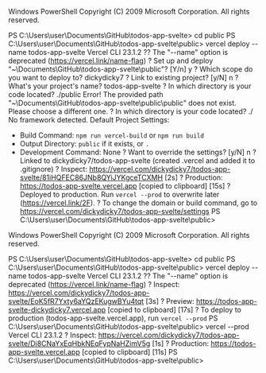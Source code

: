 Windows PowerShell
Copyright (C) 2009 Microsoft Corporation. All rights reserved.

PS C:\Users\user\Documents\GitHub\todos-app-svelte> cd public
PS C:\Users\user\Documents\GitHub\todos-app-svelte\public> vercel deploy --name todos-app-svelte
Vercel CLI 23.1.2
?? The "--name" option is deprecated (https://vercel.link/name-flag)
? Set up and deploy "~\Documents\GitHub\todos-app-svelte\public"? [Y/n] y
? Which scope do you want to deploy to? dickydicky7
? Link to existing project? [y/N] n
? What's your project's name? todos-app-svelte
? In which directory is your code located? ./public
Error! The provided path "~\Documents\GitHub\todos-app-svelte\public\public" does not exist. Please choose a different one.
? In which directory is your code located? ./
No framework detected. Default Project Settings:

- Build Command: `npm run vercel-build` or `npm run build`
- Output Directory: `public` if it exists, or `.`
- Development Command: None
  ? Want to override the settings? [y/N] n
  ? Linked to dickydicky7/todos-app-svelte (created .vercel and added it to .gitignore)
  ? Inspect: https://vercel.com/dickydicky7/todos-app-svelte/81iHQFEC86JNb8QYiJYKgceTCXMH [2s]
  ? Production: https://todos-app-svelte.vercel.app [copied to clipboard] [15s]
  ? Deployed to production. Run `vercel --prod` to overwrite later (https://vercel.link/2F).
  ? To change the domain or build command, go to https://vercel.com/dickydicky7/todos-app-svelte/settings
  PS C:\Users\user\Documents\GitHub\todos-app-svelte\public>

Windows PowerShell
Copyright (C) 2009 Microsoft Corporation. All rights reserved.

PS C:\Users\user\Documents\GitHub\todos-app-svelte> cd public
PS C:\Users\user\Documents\GitHub\todos-app-svelte\public> vercel deploy --name todos-app-svelte
Vercel CLI 23.1.2
?? The "--name" option is deprecated (https://vercel.link/name-flag)
? Inspect: https://vercel.com/dickydicky7/todos-app-svelte/EoK5fR7Yxty6aYQzEKugwBYu4tqt [3s]
? Preview: https://todos-app-svelte-dickydicky7.vercel.app [copied to clipboard] [17s]
? To deploy to production (todos-app-svelte.vercel.app), run `vercel --prod`
PS C:\Users\user\Documents\GitHub\todos-app-svelte\public> vercel --prod
Vercel CLI 23.1.2
? Inspect: https://vercel.com/dickydicky7/todos-app-svelte/Di8CNaYxEqHbkNEqFypNaHZimV5g [1s]
? Production: https://todos-app-svelte.vercel.app [copied to clipboard] [11s]
PS C:\Users\user\Documents\GitHub\todos-app-svelte\public>
